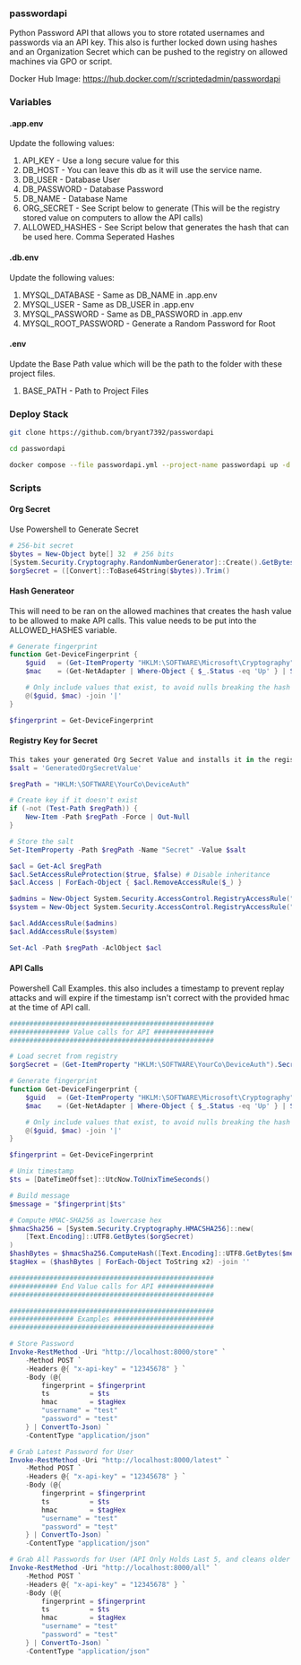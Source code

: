 ### passwordapi
Python Password API that allows you to store rotated usernames and passwords via an API key.  This also is further locked down using hashes and an Organization Secret which can be pushed to the registry on allowed machines via GPO or script.

Docker Hub Image: https://hub.docker.com/r/scriptedadmin/passwordapi

### Variables
#### .app.env
Update the following values:
1. API_KEY - Use a long secure value for this
2. DB_HOST - You can leave this db as it will use the service name.
3. DB_USER - Database User
4. DB_PASSWORD - Database Password
5. DB_NAME - Database Name
6. ORG_SECRET - See Script below to generate (This will be the registry stored value on computers to allow the API calls)
7. ALLOWED_HASHES - See Script below that generates the hash that can be used here.  Comma Seperated Hashes

#### .db.env
Update the following values:
1. MYSQL_DATABASE - Same as DB_NAME in .app.env
2. MYSQL_USER - Same as DB_USER in .app.env
3. MYSQL_PASSWORD - Same as DB_PASSWORD in .app.env
4. MYSQL_ROOT_PASSWORD - Generate a Random Password for Root

#### .env
Update the Base Path value which will be the path to the folder with these project files.
1. BASE_PATH - Path to Project Files

### Deploy Stack
```bash
git clone https://github.com/bryant7392/passwordapi

cd passwordapi

docker compose --file passwordapi.yml --project-name passwordapi up -d
```

### Scripts
#### Org Secret
Use Powershell to Generate Secret
```powershell
# 256-bit secret
$bytes = New-Object byte[] 32  # 256 bits
[System.Security.Cryptography.RandomNumberGenerator]::Create().GetBytes($bytes)
$orgSecret = ([Convert]::ToBase64String($bytes)).Trim()
```

#### Hash Generateor
This will need to be ran on the allowed machines that creates the hash value to be allowed to make API calls.  This value needs to be put into the ALLOWED_HASHES variable.
```powershell
# Generate fingerprint
function Get-DeviceFingerprint {
    $guid   = (Get-ItemProperty "HKLM:\SOFTWARE\Microsoft\Cryptography").MachineGuid
    $mac    = (Get-NetAdapter | Where-Object { $_.Status -eq 'Up' } | Sort-Object -Property Name | Select-Object -First 1).MacAddress

    # Only include values that exist, to avoid nulls breaking the hash
    @($guid, $mac) -join '|'
}

$fingerprint = Get-DeviceFingerprint
```

#### Registry Key for Secret
```powershell
This takes your generated Org Secret Value and installs it in the registry with Administrators and SYSTEM Access to the value.
$salt = 'GeneratedOrgSecretValue'

$regPath = "HKLM:\SOFTWARE\YourCo\DeviceAuth"

# Create key if it doesn't exist
if (-not (Test-Path $regPath)) {
    New-Item -Path $regPath -Force | Out-Null
}

# Store the salt
Set-ItemProperty -Path $regPath -Name "Secret" -Value $salt

$acl = Get-Acl $regPath
$acl.SetAccessRuleProtection($true, $false) # Disable inheritance
$acl.Access | ForEach-Object { $acl.RemoveAccessRule($_) }

$admins = New-Object System.Security.AccessControl.RegistryAccessRule("Administrators","FullControl","Allow")
$system = New-Object System.Security.AccessControl.RegistryAccessRule("SYSTEM","FullControl","Allow")

$acl.AddAccessRule($admins)
$acl.AddAccessRule($system)

Set-Acl -Path $regPath -AclObject $acl
```

#### API Calls
Powershell Call Examples.  this also includes a timestamp to prevent replay attacks and will expire if the timestamp isn't correct with the provided hmac at the time of API call.
```powershell
###################################################
############### Value calls for API ###############
###################################################

# Load secret from registry
$orgSecret = (Get-ItemProperty "HKLM:\SOFTWARE\YourCo\DeviceAuth").Secret

# Generate fingerprint
function Get-DeviceFingerprint {
    $guid   = (Get-ItemProperty "HKLM:\SOFTWARE\Microsoft\Cryptography").MachineGuid
    $mac    = (Get-NetAdapter | Where-Object { $_.Status -eq 'Up' } | Sort-Object -Property Name | Select-Object -First 1).MacAddress

    # Only include values that exist, to avoid nulls breaking the hash
    @($guid, $mac) -join '|'
}

$fingerprint = Get-DeviceFingerprint

# Unix timestamp
$ts = [DateTimeOffset]::UtcNow.ToUnixTimeSeconds()

# Build message
$message = "$fingerprint|$ts"

# Compute HMAC-SHA256 as lowercase hex
$hmacSha256 = [System.Security.Cryptography.HMACSHA256]::new(
    [Text.Encoding]::UTF8.GetBytes($orgSecret)
)
$hashBytes = $hmacSha256.ComputeHash([Text.Encoding]::UTF8.GetBytes($message))
$tagHex = ($hashBytes | ForEach-Object ToString x2) -join ''

###################################################
############ End Value calls for API ##############
###################################################

###################################################
################ Examples #########################
###################################################

# Store Password
Invoke-RestMethod -Uri "http://localhost:8000/store" `
    -Method POST `
    -Headers @{ "x-api-key" = "12345678" } `
    -Body (@{
        fingerprint = $fingerprint
        ts          = $ts
        hmac        = $tagHex
        "username" = "test"
        "password" = "test"
    } | ConvertTo-Json) `
    -ContentType "application/json"

# Grab Latest Password for User
Invoke-RestMethod -Uri "http://localhost:8000/latest" `
    -Method POST `
    -Headers @{ "x-api-key" = "12345678" } `
    -Body (@{
        fingerprint = $fingerprint
        ts          = $ts
        hmac        = $tagHex
        "username" = "test"
        "password" = "test"
    } | ConvertTo-Json) `
    -ContentType "application/json"

# Grab All Passwords for User (API Only Holds Last 5, and cleans older after container restart)
Invoke-RestMethod -Uri "http://localhost:8000/all" `
    -Method POST `
    -Headers @{ "x-api-key" = "12345678" } `
    -Body (@{
        fingerprint = $fingerprint
        ts          = $ts
        hmac        = $tagHex
        "username" = "test"
        "password" = "test"
    } | ConvertTo-Json) `
    -ContentType "application/json"
```